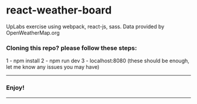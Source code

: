 # react-weather-board
UpLabs exercise using webpack, react-js, sass.
Data provided by OpenWeatherMap.org

### Cloning this repo? please follow these steps:
1 - npm install
2 - npm run dev
3 - localhost:8080
(these should be enough, let me know any issues you may have)

--------------------    
### Enjoy!
--------------------